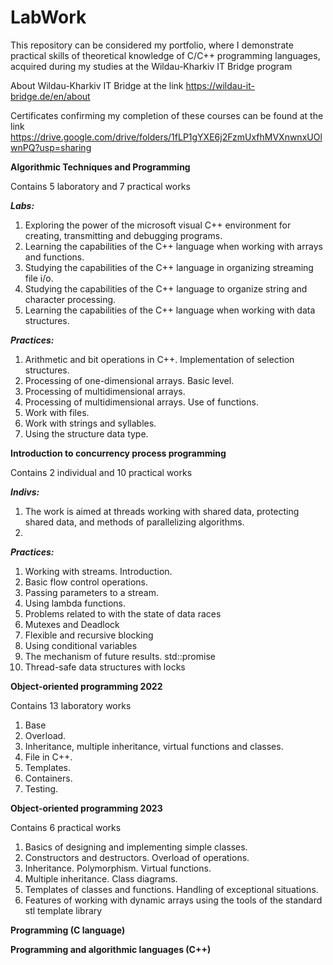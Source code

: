 # LabWork
This repository can be considered my portfolio, 
where I demonstrate practical skills of theoretical knowledge of C/C++ programming languages, 
acquired during my studies at the Wildau-Kharkiv IT Bridge program

About Wildau-Kharkiv IT Bridge at the link https://wildau-it-bridge.de/en/about

Certificates confirming my completion of these courses can be found at the link
https://drive.google.com/drive/folders/1fLP1gYXE6j2FzmUxfhMVXnwnxUOlwnPQ?usp=sharing

**Algorithmic Techniques and Programming**

Contains 5 laboratory and 7 practical works

***Labs:***
1. Exploring the power of the microsoft visual C++ environment for creating, transmitting and debugging programs.
2. Learning the capabilities of the C++ language when working with arrays and functions.
3. Studying the capabilities of the C++ language in organizing streaming file i/o.
4. Studying the capabilities of the C++ language to organize string and character processing.
5. Learning the capabilities of the C++ language when working with data structures.

***Practices:***
1. Arithmetic and bit operations in C++. Implementation of selection structures.
2. Processing of one-dimensional arrays. Basic level.
3. Processing of multidimensional arrays.
4. Processing of multidimensional arrays. Use of functions.
5. Work with files.
6. Work with strings and syllables.
7. Using the structure data type.

**Introduction to concurrency process programming**

Сontains 2 individual and 10 practical works

***Indivs:***
1. The work is aimed at threads working with shared data, protecting shared data, and methods of parallelizing algorithms.
2. 

***Practices:***
1. Working with streams. Introduction.
2. Basic flow control operations.
3. Passing parameters to a stream.
4. Using lambda functions.
5. Problems related to with the state of data races
6. Mutexes and Deadlock
7. Flexible and recursive blocking
8. Using conditional variables
9. The mechanism of future results. std::promise
10. Thread-safe data structures with locks

**Object-oriented programming 2022**

Contains 13 laboratory works
1. Base
2. Overload.
3. Inheritance, multiple inheritance, virtual functions and classes.
7. File in C++.
8. Templates.
9. Containers.
10. Testing.

**Object-oriented programming 2023**

Contains 6 practical works
1. Basics of designing and implementing simple classes.
2. Constructors and destructors. Overload of operations.
3. Inheritance. Polymorphism. Virtual functions.
4. Multiple inheritance. Class diagrams.
5. Templates of classes and functions. Handling of exceptional situations.
6. Features of working with dynamic arrays using the tools of the standard stl template library

**Programming (C language)**

**Programming and algorithmic languages (C++)**

